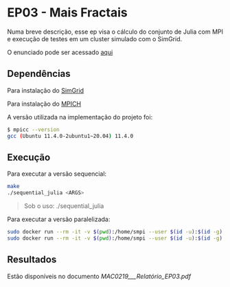# EP03 - Mais Fractais

Numa breve descrição, esse ep visa o cálculo do conjunto de Julia com MPI e execução de
testes em um cluster simulado com o SimGrid.

O enunciado pode ser acessado [aqui](https://ablaze-bush-9be.notion.site/Enunciado-do-EP3-1472f3f8d8e980098dbdc6e6ee9e0f68)

## Dependências

Para instalação do [SimGrid](https://simgrid.github.io/SMPI_CourseWare/topic_getting_started/installing_simgrid/)

Para instalação do [MPICH](https://www.mpich.org/)

A versão utilizada na implementação do projeto foi:

```bash
$ mpicc --version
gcc (Ubuntu 11.4.0-2ubuntu1~20.04) 11.4.0
```

## Execução

Para executar a versão sequencial:

```bash
make
./sequential_julia <ARGS>
```

> Sob o uso: ./sequential_julia <altura n>

Para executar a versão paralelizada:

```bash
sudo docker run --rm -it -v $(pwd):/home/smpi --user $(id -u):$(id -g) henricasanova/ics632_smpi smpicc -O3 1D_parallel_julia.c -o 1D_parallel_julia
sudo docker run --rm -it -v $(pwd):/home/smpi --user $(id -u):$(id -g) henricasanova/ics632_smpi smpirun -np <Processos> -hostfile ./simple_cluster_hostfile.txt -platform ./simple_cluster.xml ./1D_parallel_julia <Imagem>
```

## Resultados
Estão disponíveis no documento *MAC0219___Relatório_EP03.pdf*